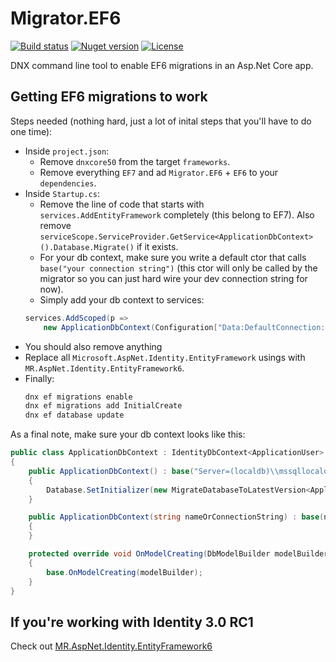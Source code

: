 # Migrator.EF6

[![Build status](https://img.shields.io/appveyor/ci/mrahhal/migrator-ef6/master.svg)](https://ci.appveyor.com/project/mrahhal/migrator-ef6)
[![Nuget version](https://img.shields.io/nuget/v/Migrator.EF6.svg)](https://www.nuget.org/packages/Migrator.EF6)
[![License](https://img.shields.io/badge/license-MIT-blue.svg)](https://opensource.org/licenses/MIT)

DNX command line tool to enable EF6 migrations in an Asp.Net Core app.

## Getting EF6 migrations to work

Steps needed (nothing hard, just a lot of inital steps that you'll have to do one time):

- Inside `project.json`:
    - Remove `dnxcore50` from the target `frameworks`.
    - Remove everything `EF7` and ad `Migrator.EF6` + `EF6` to your `dependencies`.
- Inside `Startup.cs`:
    - Remove the line of code that starts with `services.AddEntityFramework` completely (this belong to EF7). Also remove `serviceScope.ServiceProvider.GetService<ApplicationDbContext>
    ().Database.Migrate()` if it exists.
    - For your db context, make sure you write a default ctor that calls `base("your connection string")` (this ctor will only be called by the migrator so you can just hard wire your dev connection string for now).
    - Simply add your db context to services:
    ```c#
    services.AddScoped(p =>
        new ApplicationDbContext(Configuration["Data:DefaultConnection:ConnectionString"]));
    ```
- You should also remove anything
- Replace all `Microsoft.AspNet.Identity.EntityFramework` usings with `MR.AspNet.Identity.EntityFramework6`.
- Finally:
    ```c#
    dnx ef migrations enable
    dnx ef migrations add InitialCreate
    dnx ef database update
    ```

As a final note, make sure your db context looks like this:
```c#
public class ApplicationDbContext : IdentityDbContext<ApplicationUser>
{
    public ApplicationDbContext() : base("Server=(localdb)\\mssqllocaldb;Database=aspnet5-WebApplication1-84bb2ccf-6f5b-4d01-b5ea-cbf91fb3a9a2;Trusted_Connection=True;MultipleActiveResultSets=true")
    {
        Database.SetInitializer(new MigrateDatabaseToLatestVersion<ApplicationDbContext, WebApplication1.Migrations.Configuration>());
    }

    public ApplicationDbContext(string nameOrConnectionString) : base(nameOrConnectionString)
    {
    }

    protected override void OnModelCreating(DbModelBuilder modelBuilder)
    {
        base.OnModelCreating(modelBuilder);
    }
}
```

## If you're working with Identity 3.0 RC1

Check out [MR.AspNet.Identity.EntityFramework6](https://github.com/mrahhal/MR.AspNet.Identity.EntityFramework6)

